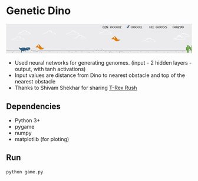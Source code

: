 # Genetic Dino

![result.gif](https://github.com/KimHae/chrome_dinosor_jumping/raw/master/result.gif)

- Used neural networks for generating genomes. (input - 2 hidden layers - output, with tanh activations)
- Input values are distance from Dino to nearest obstacle and top of the nearest obstacle
- Thanks to Shivam Shekhar for sharing [T-Rex Rush](https://github.com/shivamshekhar/Chrome-T-Rex-Rush)

## Dependencies
- Python 3+
- pygame
- numpy
- matplotlib (for ploting)

## Run
```
python game.py
```
